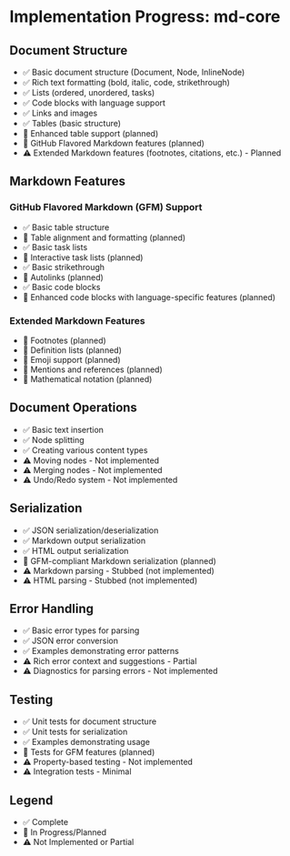 # Implementation Progress: md-core

## Document Structure
- ✅ Basic document structure (Document, Node, InlineNode)
- ✅ Rich text formatting (bold, italic, code, strikethrough)
- ✅ Lists (ordered, unordered, tasks)
- ✅ Code blocks with language support
- ✅ Links and images
- ✅ Tables (basic structure)
- 🔄 Enhanced table support (planned)
- 🔄 GitHub Flavored Markdown features (planned)
- ⚠️ Extended Markdown features (footnotes, citations, etc.) - Planned

## Markdown Features
### GitHub Flavored Markdown (GFM) Support
- ✅ Basic table structure
- 🔄 Table alignment and formatting (planned)
- ✅ Basic task lists
- 🔄 Interactive task lists (planned)
- ✅ Basic strikethrough
- 🔄 Autolinks (planned)
- ✅ Basic code blocks
- 🔄 Enhanced code blocks with language-specific features (planned)

### Extended Markdown Features
- 🔄 Footnotes (planned)
- 🔄 Definition lists (planned)
- 🔄 Emoji support (planned)
- 🔄 Mentions and references (planned)
- 🔄 Mathematical notation (planned)

## Document Operations
- ✅ Basic text insertion
- ✅ Node splitting
- ✅ Creating various content types
- ⚠️ Moving nodes - Not implemented
- ⚠️ Merging nodes - Not implemented
- ⚠️ Undo/Redo system - Not implemented

## Serialization
- ✅ JSON serialization/deserialization
- ✅ Markdown output serialization
- ✅ HTML output serialization
- 🔄 GFM-compliant Markdown serialization (planned)
- ⚠️ Markdown parsing - Stubbed (not implemented)
- ⚠️ HTML parsing - Stubbed (not implemented)

## Error Handling
- ✅ Basic error types for parsing
- ✅ JSON error conversion
- ✅ Examples demonstrating error patterns
- ⚠️ Rich error context and suggestions - Partial
- ⚠️ Diagnostics for parsing errors - Not implemented

## Testing
- ✅ Unit tests for document structure
- ✅ Unit tests for serialization
- ✅ Examples demonstrating usage
- 🔄 Tests for GFM features (planned)
- ⚠️ Property-based testing - Not implemented
- ⚠️ Integration tests - Minimal

## Legend
- ✅ Complete
- 🔄 In Progress/Planned
- ⚠️ Not Implemented or Partial
